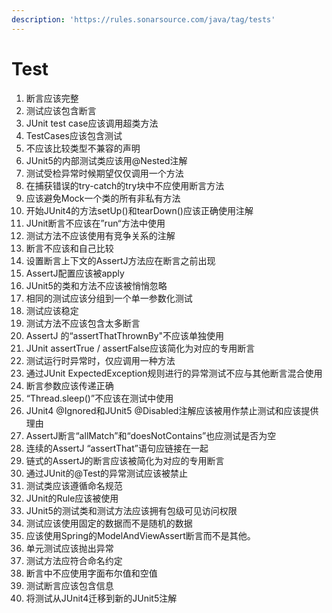 ```yaml
---
description: 'https://rules.sonarsource.com/java/tag/tests'
---
```


# Test

1. 断言应该完整                                                                           
2. 测试应该包含断言 
3. JUnit test case应该调用超类方法 
4. TestCases应该包含测试 
5. 不应该比较类型不兼容的声明 
6. JUnit5的内部测试类应该用@Nested注解 
7. 测试受检异常时候期望仅仅调用一个方法 
8. 在捕获错误的try-catch的try块中不应使用断言方法 
9. 应该避免Mock一个类的所有非私有方法 
10. 开始JUnit4的方法setUp\(\)和tearDown\(\)应该正确使用注解 
11. JUnit断言不应该在”run“方法中使用 
12. 测试方法不应该使用有竞争关系的注解 
13. 断言不应该和自己比较 
14. 设置断言上下文的AssertJ方法应在断言之前出现 
15. AssertJ配置应该被apply 
16. JUnit5的类和方法不应该被悄悄忽略 
17. 相同的测试应该分组到一个单一参数化测试 
18. 测试应该稳定 
19. 测试方法不应该包含太多断言 
20. AssertJ 的“assertThatThrownBy"不应该单独使用 
21. JUnit assertTrue / assertFalse应该简化为对应的专用断言 
22. 测试运行时异常时，仅应调用一种方法 
23. 通过JUnit ExpectedException规则进行的异常测试不应与其他断言混合使用 
24. 断言参数应该传递正确 
25. “Thread.sleep\(\)”不应该在测试中使用 
26. JUnit4 @Ignored和JUnit5 @Disabled注解应该被用作禁止测试和应该提供理由 
27. AssertJ断言“allMatch”和“doesNotContains”也应测试是否为空 
28. 连续的AssertJ “assertThat”语句应链接在一起 
29. 链式的AssertJ的断言应该被简化为对应的专用断言 
30. 通过JUnit的@Test的异常测试应该被禁止 
31. 测试类应该遵循命名规范 
32. JUnit的Rule应该被使用 
33. JUnit5的测试类和测试方法应该拥有包级可见访问权限 
34. 测试应该使用固定的数据而不是随机的数据 
35. 应该使用Spring的ModelAndViewAssert断言而不是其他。 
36. 单元测试应该抛出异常 
37. 测试方法应符合命名约定 
38. 断言中不应使用字面布尔值和空值 
39. 测试断言应该包含信息 
40. 将测试从JUnit4迁移到新的JUnit5注解

